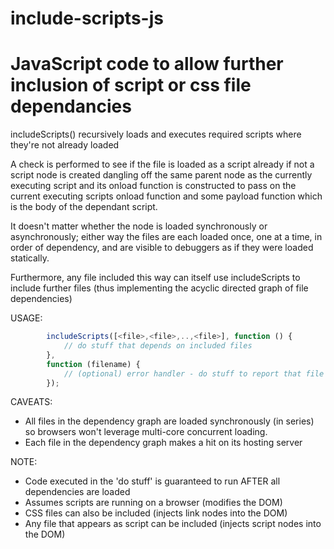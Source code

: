 # include-scripts-js
JavaScript code to allow further inclusion of script or css file dependancies
=============================================================================    
includeScripts() recursively loads and executes required scripts where they're not already loaded

A check is performed to see if the file is loaded as a script already
if not a script node is created dangling off the same parent node as the currently executing script
and its onload function is constructed to pass on the current executing scripts onload function 
and some payload function which is the body of the dependant script.

It doesn't matter whether the node is loaded synchronously or asynchronously; either way the files
are each loaded once, one at a time, in order of dependency, and are visible to debuggers as if they were
loaded statically.

Furthermore, any file included this way can itself use includeScripts to include further files (thus 
implementing the acyclic directed graph of file dependencies)

USAGE:
```javascript
        includeScripts([<file>,<file>,..,<file>], function () {
            // do stuff that depends on included files
        },
        function (filename) {
            // (optional) error handler - do stuff to report that file <filename> wasn't loaded
        });
```
        
CAVEATS:
  * All files in the dependency graph are loaded synchronously (in series) so browsers won't leverage multi-core concurrent loading.
  * Each file in the dependency graph makes a hit on its hosting server
           
NOTE:
  * Code executed in the 'do stuff' is guaranteed to run AFTER all dependencies are loaded
  * Assumes scripts are running on a browser (modifies the DOM)
  * CSS files can also be included (injects link nodes into the DOM)
  * Any file that appears as script can be included (injects script nodes into the DOM)
